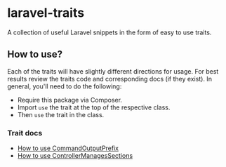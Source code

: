 # laravel-traits
A collection of useful Laravel snippets in the form of easy to use traits.

## How to use?
Each of the traits will have slightly different directions for usage. For best results review the traits code and corresponding docs (if they exist). In general, you'll need to do the following:
* Require this package via Composer.
* Import `use` the trait at the top of the respective class.
* Then `use` the trait in the class.

### Trait docs
* [How to use CommandOutputPrefix](docs/01-CommandOutputPrefix.md)
* [How to use ControllerManagesSections](docs/02-ControllerManagesSections.md)
